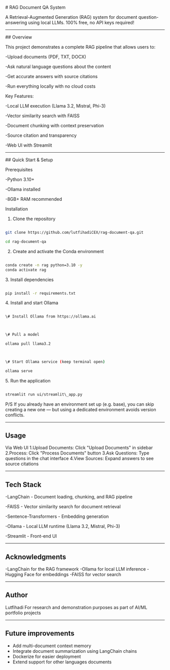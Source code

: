 \# RAG Document QA System



A Retrieval-Augmented Generation (RAG) system for document question-answering using local LLMs. 100% free, no API keys required!



---



\## Overview



This project demonstrates a complete RAG pipeline that allows users to:

-Upload documents (PDF, TXT, DOCX)

-Ask natural language questions about the content

-Get accurate answers with source citations

-Run everything locally with no cloud costs



Key Features:

-Local LLM execution (Llama 3.2, Mistral, Phi-3)

-Vector similarity search with FAISS

-Document chunking with context preservation

-Source citation and transparency

-Web UI with Streamlit



---



\## Quick Start \& Setup

Prerequisites

-Python 3.10+

-Ollama installed

-8GB+ RAM recommended



Installation



1. Clone the repository

```bash

git clone https://github.com/lutfihadiCEX/rag-document-qa.git

cd rag-document-qa

```

2. Create and activate the Conda environment

```bash

conda create -n rag python=3.10 -y
conda activate rag

```

3\. Install dependencies

```bash

pip install -r requirements.txt

```



4\. Install and start Ollama

```bash

\# Install Ollama from https://ollama.ai



\# Pull a model

ollama pull llama3.2



\# Start Ollama service (keep terminal open)

ollama serve

```



5\. Run the application

```bash

streamlit run ui/streamlit\_app.py

```

P/S If you already have an environment set up (e.g. base), you can skip creating a new one — but using a dedicated environment avoids version conflicts.

---

## Usage
Via Web UI
1.Upload Documents: Click "Upload Documents" in sidebar
2.Process: Click "Process Documents" button
3.Ask Questions: Type questions in the chat interface
4.View Sources: Expand answers to see source citations

---

## Tech Stack
-LangChain - Document loading, chunking, and RAG pipeline

-FAISS - Vector similarity search for document retrieval

-Sentence-Transformers - Embedding generation

-Ollama - Local LLM runtime (Llama 3.2, Mistral, Phi-3)

-Streamlit - Front-end UI

---

## Acknowledgments
-LangChain for the RAG framework
-Ollama for local LLM inference
-Hugging Face for embeddings
-FAISS for vector search

---

## Author
Lutfihadi
For research and demonstration purposes as part of AI/ML portfolio projects

---

## Future improvements
- Add multi-document context memory  
- Integrate document summarization using LangChain chains  
- Dockerize for easier deployment  
- Extend support for other languages documents

